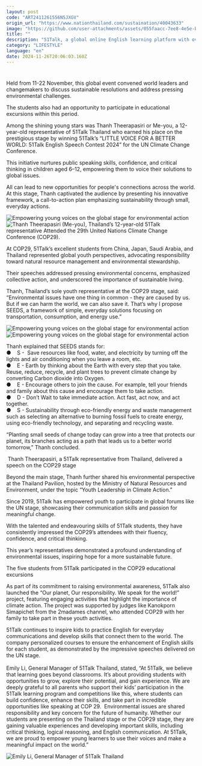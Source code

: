 ```yaml
---
layout: post
code: "ART2411261556N5JXGV"
origin_url: "https://www.nationthailand.com/sustaination/40043633"
image: "https://github.com/user-attachments/assets/055faacc-7ee8-4e5e-bfa8-5762ca87d4c9"
title: ""
description: "51Talk, a global online English learning platform with over 40 million users in 50+ countries, sent four rising students from China, Japan, Saudi Arabia, and Thailand to represent youth perspectives at the 29th UN Climate Change Conference (COP29) in Baku, Azerbaijan."
category: "LIFESTYLE"
language: "en"
date: 2024-11-26T20:06:03.160Z
---
```


# 









Held from 11-22 November, this global event convened world leaders and changemakers to discuss sustainable resolutions and address pressing environmental challenges.

The students also had an opportunity to participate in educational excursions within this period.

Among the shining young stars was Thanh Theerapasiri or Me-you, a 12-year-old representative of 51Talk Thailand who earned his place on the prestigious stage by winning 51Talk’s “LITTLE VOICE FOR A BETTER WORLD: 51Talk English Speech Contest 2024” for the UN Climate Change Conference.

This initiative nurtures public speaking skills, confidence, and critical thinking in children aged 6–12, empowering them to voice their solutions to global issues.

All can lead to new opportunities for people's connections across the world. At this stage, Thanh captivated the audience by presenting his innovative framework, a call-to-action plan emphasizing sustainability through small, everyday actions.

   ![Empowering young voices on the global stage for environmental action](https://github.com/user-attachments/assets/5ff80a42-7bc0-4e8d-853c-1bff957d02d1)  ![Thanh Theerapasiri (Me-you), Thailand’s 12-year-old 51Talk representative  Attended the 29th United Nations Climate Change Conference (COP29).](https://media.nationthailand.com/uploads/images/contents/w1024/2024/11/4f4gMw8ih1EHgaZJdfKG.webp?x-image-process=style/lg-webp)

At COP29, 51Talk’s excellent students from China, Japan, Saudi Arabia, and Thailand represented global youth perspectives, advocating responsibility toward natural resource management and environmental stewardship.

Their speeches addressed pressing environmental concerns, emphasized collective action, and underscored the importance of sustainable living.

Thanh, Thailand’s sole youth representative at the COP29 stage, said: “Environmental issues have one thing in common - they are caused by us. But if we can harm the world, we can also save it. That’s why I propose SEEDS, a framework of simple, everyday solutions focusing on transportation, consumption, and energy use.”

   ![Empowering young voices on the global stage for environmental action](https://media.nationthailand.com/uploads/images/contents/w1024/2024/11/S2c3Hh8Oo1rkZ1IPojka.webp?x-image-process=style/lg-webp)  ![Empowering young voices on the global stage for environmental action](https://github.com/user-attachments/assets/3eba45f1-b4aa-49b5-9f56-0a3bb673d547)



Thanh explained that SEEDS stands for:  
●    S -  Save resources like food, water, and electricity by turning off the lights and air conditioning when you leave a room, etc.  
●    E - Earth by thinking about the Earth with every step that you take. Reuse, reduce, recycle, and plant trees to prevent climate change by converting Carbon dioxide into Oxygen.   
●    E - Encourage others to join the cause. For example, tell your friends and family about this cause and encourage them to take action.   
●    D - Don’t Wait to take immediate action. Act fast, act now, and act together.   
●    S - Sustainability through eco-friendly energy and waste management such as selecting an alternative to burning fossil fuels to create energy, using eco-friendly technology, and separating and recycling waste.

“Planting small seeds of change today can grow into a tree that protects our planet, its branches acting as a path that leads us to a better world tomorrow,” Thanh concluded.

 Thanh Theerapasiri, a 51Talk representative from Thailand, delivered a speech on the COP29 stage

Beyond the main stage, Thanh further shared his environmental perspective at the Thailand Pavilion, hosted by the Ministry of Natural Resources and Environment, under the topic “Youth Leadership in Climate Action.”

Since 2019, 51Talk has empowered youth to participate in global forums like the UN stage, showcasing their communication skills and passion for meaningful change.

With the talented and endeavouring skills of 51Talk students, they have consistently impressed the COP29’s attendees with their fluency, confidence, and critical thinking.

This year’s representatives demonstrated a profound understanding of environmental issues, inspiring hope for a more sustainable future.

The five students from 51Talk participated in the COP29 educational excursions

As part of its commitment to raising environmental awareness, 51Talk also launched the “Our planet, Our responsibility. We speak for the world!” project, featuring engaging activities that highlight the importance of climate action. The project was supported by judges like Kanokporn Simapichet from the 2madames channel, who attended COP29 with her family to take part in these youth activities.

51Talk continues to inspire kids to practice English for everyday communications and develop skills that connect them to the world. The company personalized courses to ensure the enhancement of English skills for each student, as demonstrated by the impressive speeches delivered on the UN stage.  
    
Emily Li, General Manager of 51Talk Thailand, stated, “At 51Talk, we believe that learning goes beyond classrooms. It’s about providing students with opportunities to grow, explore their potential, and gain experience. We are deeply grateful to all parents who support their kids’ participation in the 51Talk learning program and competitions like this, where students can build confidence, enhance their skills, and take part in incredible opportunities like speaking at COP 29.  Environmental issues are shared responsibility and key concern for the future of humanity. Whether our students are presenting on the Thailand stage or the COP29 stage, they are gaining valuable experiences and developing important skills, including critical thinking, logical reasoning, and English communication. At 51Talk, we are proud to empower young learners to use their voices and make a meaningful impact on the world.”

  ![Emily Li, General Manager of 51Talk Thailand](https://github.com/user-attachments/assets/34ac100e-fb30-4026-9e28-dfb9d6aae37b)